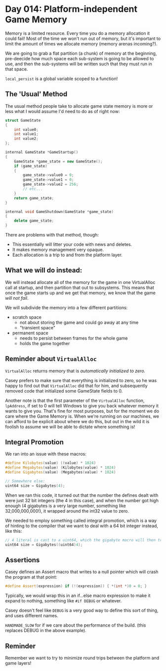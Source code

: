 # Day 014: Platform-independent Game Memory

Memory is a limited resource. Every time you do a memory allocation it could fail! Most of the time we won't run out of memory, but it's important to limit the amount of times we allocate memory (memory arenas incoming?).

We are going to grab a flat partition (a chunk) of memory at the beginning, pre-deecide how much space each sub-system is going to be allowed to use, and then the sub-systems will be written such that they must run in that space.

`local_persist` is a global variable scoped to a function!

## The 'Usual' Method

The usual method people take to allocate game state memory is more or less what I would assume I'd need to do as of right now:

```c++
struct GameState
{
    int value0;
    int value1;
    int value2;
};

internal GameState *GameStartup()
{
    GameState *game_state = new GameState();
    if (game_state)
    {
        game_state->value0 = 0;
        game_state->value1 = 0;
        game_state->value2 = 256;
        // etc...
    }
    return game_state;
}

internal void GameShutdown(GameState *game_state)
{
    delete game_state;
}
```

There are problems with that method, though:
* This essentially will litter your code with news and deletes.
* It makes memory management very opaque.
* Each allocation is a trip to and from the platform layer.

## What we will do instead:

We will instead allocate all of the memory for the game in one VirtualAlloc call at startup, and then partition that out to subsystems. This means that once the game starts up and we get that memory, we know that the game *will not fail*.

We will subdivide the memory into a few different partitions:
* scratch space
  * not about storing the game and could go away at any time
  * "transient space"
* permanent space
  * needs to persist between frames for the whole game
  * holds the game together

## Reminder about `VirtualAlloc`

`VirtualAlloc` returns memory that is *automatically initialized to zero.*

Casey prefers to make sure that everything is initialized to zero, so he was happy to find out that `VirtualAlloc` did that for him, and subsequently removed code that initialized some GameState fields to 0.

Another note is that the first parameter of the `VirtualAlloc` function, `lpAddress`, if set to 0 will tell Windows to give you back whatever memory it wants to give you. That's fine for most purposes, but for the moment we do care where the Game Memory is. When we're running on our machines, we can afford to be explicit about where we do this, but out in the wild it is foolish to assume we will be able to dictate where something is!

## Integral Promotion

We ran into an issue with these macros:

```c++
#define Kilobytes(value) ((value) * 1024)
#define Megabytes(value) (Kilobytes(value) * 1024)
#define Gigabytes(value) (Megabytes(value) * 1024)

// Somewhere else:
uint64 size = Gigabytes(4);
```

When we ran this code, it turned out that the number the defines dealt with were just 32 bit integers (the 4 in this case), and when the number got high enough (4 gigabytes is a very large number, something like 32,000,000,000!), it wrapped around the int32 value to zero.

We needed to employ something called integral promotion, which is a way of hinting to the compiler that we want to deal with a 64 bit integer instead, like this:

```c++
// 4 literal is cast to a uint64, which the gigabyte macro will then treat as a 64 bit value!
uint64 size = Gigabytes((uint64)4);
```

## Assertions

Casey defines an Assert macro that writes to a null pointer which will crash the program at that point:

```c++
#define Assert(expression) if (!(expression)) { *(int *)0 = 0; }
```

Typically, we would wrap this in an if...else macro expression to make it expand to nothing, something like `#if DEBUG` or whatever.

Casey doesn't feel like `DEBUG` is a very good way to define this sort of thing, and uses different names.

`HANDMADE_SLOW` for if we care about the performance of the build. (this replaces DEBUG in the above example).

## Reminder

Remember we want to try to minimize round trips between the platform and game layers!